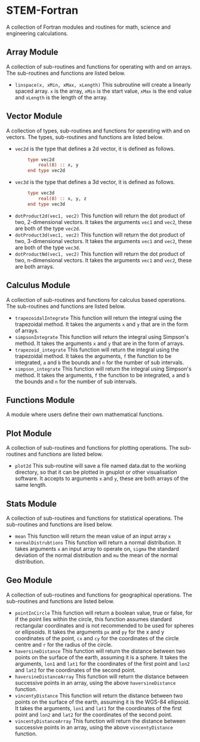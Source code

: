 # STEM-Fortran
A collection of Fortran modules and routines for math, science and engineering calculations.

## Array Module
A collection of sub-routines and functions for operating with and on arrays. The sub-routines and functions are listed below.

- ```linspace(x, xMin, xMax, xLength)``` This subroutine will create a linearly spaced array. ```x``` is the array, ```xMin``` is the start value, ```xMax``` is the end value and ```xLength``` is the length of the array.

## Vector Module
A collection of types, sub-routines and functions for operating with and on vectors. The types, sub-routines and functions are listed below.
- ```vec2d``` is the type that defines a 2d vector, it is defined as follows.

```fortran
        type vec2d
            real(8) :: x, y
        end type vec2d
```
- ```vec3d``` is the type that defines a 3d vector, it is defined as follows.

```fortran
        type vec3d
            real(8) :: x, y, z
        end type vec3d

```
- ```dotProduct2d(vec1, vec2)``` This function will return the dot product of two, 2-dimensional vectors. It takes the arguments ```vec1``` and ```vec2```, these are both of the type ```vec2d```.
- ```dotProduct3d(vec1, vec2)``` This function will return the dot product of two, 3-dimensional vectors. It takes the arguments ```vec1``` and ```vec2```, these are both of the type ```vec3d```.
- ```dotProductNd(vec1, vec2)``` This function will return the dot product of two, n-dimensional vectors. It takes the arguments ```vec1``` and ```vec2```, these are both arrays.

## Calculus Module
A collection of sub-routines and functions for calculus based operations. The sub-routines and functions are listed below.
- ```trapezoidalIntegrate``` This function will return the integral using the trapezoidal method. It takes the arguments ```x``` and ```y``` that are in the form of arrays.
- ```simpsonIntegrate``` This function will return the integral using Simpson's method. It takes the arguments ```x``` and ```y``` that are in the form of arrays.
- ```trapezoid_integrate``` This function will return the integral using the trapezoidal method. It takes the arguments, ```f``` the function to be integrated, ```a``` and ```b``` the bounds and ```n``` for the number of sub intervals.
- ```simpson_integrate``` This function will return the integral using Simpson's method. It takes the arguments, ```f``` the function to be integrated, ```a``` and ```b``` the bounds and ```n``` for the number of sub intervals.

## Functions Module
A module where users define their own mathematical functions.

## Plot Module
A collection of sub-routines and functions for plotting operations. The sub-routines and functions are listed below.
- ```plot2d``` This sub-routine will save a file named data.dat to the working directory, so that it can be plotted in gnuplot or other visualisation software. It accepts to arguments ```x``` and ```y```, these are both arrays of the same length.

## Stats Module
A collection of sub-routines and functions for statistical operations. The sub-routines and functions are lised below.
- ```mean``` This function will return the mean value of an input array ```x```
- ```normalDistrubtions``` This function will return a normal distribution. It takes arguments ```x``` an input array to operate on, ```sigma``` the standard deviation of the normal distribution and ```mu``` the mean of the normal distribution.

## Geo Module
A collection of sub-routines and functions for geographical operations. The sub-routines and functions are listed below.
- ```pointInCircle``` This function will return a boolean value, true or false, for if the point lies within the circle, this function assumes standard rectangular coordinates and is not recommended to be used for spheres or ellipsoids. It takes the arguments ```px``` and ```py``` for the x and y coordinates of the point, ```cx``` and ```cy``` for the coordinates of the circle centre and ```r``` for the radius of the circle.
- ```haversineDistance``` This function will return the distance between two points on the surface of the earth, assuming it is a sphere. It takes the arguments, ```lon1``` and ```lat1``` for the coordinates of the first point and ```lon2``` and ```lat2``` for the coordinates of the second point.
- ```haversineDistanceArray``` This function will return the distance between successive points in an array, using the above ```haversineDistance``` function.
- ```vincentyDistance``` This function will return the distance between two points on the surface of the earth, assuming it is the WGS-84 ellipsoid. It takes the arguments, ```lon1``` and ```lat1``` for the coordinates of the first point and ```lon2``` and ```lat2``` for the coordinates of the second point.
- ```vincentyDistanceArray``` This function will return the distance between successive points in an array, using the above ```vincentyDistance``` function.
